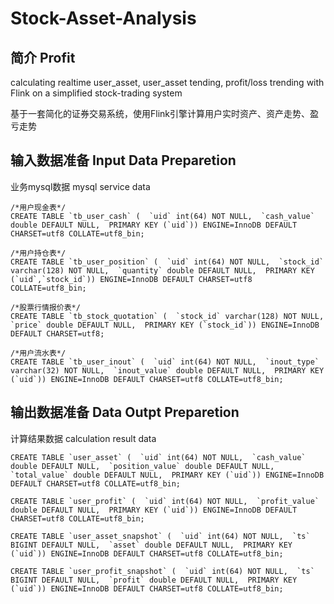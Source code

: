 # Stock-Asset-Analysis

## 简介 Profit 
calculating realtime user_asset, user_asset tending, profit/loss trending with Flink on a simplified stock-trading system

基于一套简化的证券交易系统，使用Flink引擎计算用户实时资产、资产走势、盈亏走势



## 输入数据准备 Input Data Preparetion
业务mysql数据 mysql service data 
```
/*用户现金表*/
CREATE TABLE `tb_user_cash` (  `uid` int(64) NOT NULL,  `cash_value` double DEFAULT NULL,  PRIMARY KEY (`uid`)) ENGINE=InnoDB DEFAULT CHARSET=utf8 COLLATE=utf8_bin;

/*用户持仓表*/
CREATE TABLE `tb_user_position` (  `uid` int(64) NOT NULL,  `stock_id` varchar(128) NOT NULL,  `quantity` double DEFAULT NULL,  PRIMARY KEY (`uid`,`stock_id`)) ENGINE=InnoDB DEFAULT CHARSET=utf8 COLLATE=utf8_bin;

/*股票行情报价表*/
CREATE TABLE `tb_stock_quotation` (  `stock_id` varchar(128) NOT NULL,  `price` double DEFAULT NULL,  PRIMARY KEY (`stock_id`)) ENGINE=InnoDB DEFAULT CHARSET=utf8;

/*用户流水表*/
CREATE TABLE `tb_user_inout` (  `uid` int(64) NOT NULL,  `inout_type` varchar(32) NOT NULL,  `inout_value` double DEFAULT NULL,  PRIMARY KEY (`uid`)) ENGINE=InnoDB DEFAULT CHARSET=utf8 COLLATE=utf8_bin;
```

## 输出数据准备 Data Outpt Preparetion
计算结果数据 calculation result data
```
CREATE TABLE `user_asset` (  `uid` int(64) NOT NULL,  `cash_value` double DEFAULT NULL,  `position_value` double DEFAULT NULL,  `total_value` double DEFAULT NULL,  PRIMARY KEY (`uid`)) ENGINE=InnoDB DEFAULT CHARSET=utf8 COLLATE=utf8_bin;

CREATE TABLE `user_profit` (  `uid` int(64) NOT NULL,  `profit_value` double DEFAULT NULL,  PRIMARY KEY (`uid`)) ENGINE=InnoDB DEFAULT CHARSET=utf8 COLLATE=utf8_bin;

CREATE TABLE `user_asset_snapshot` (  `uid` int(64) NOT NULL,  `ts` BIGINT DEFAULT NULL,  `asset` double DEFAULT NULL,  PRIMARY KEY (`uid`)) ENGINE=InnoDB DEFAULT CHARSET=utf8 COLLATE=utf8_bin;

CREATE TABLE `user_profit_snapshot` (  `uid` int(64) NOT NULL,  `ts` BIGINT DEFAULT NULL,  `profit` double DEFAULT NULL,  PRIMARY KEY (`uid`)) ENGINE=InnoDB DEFAULT CHARSET=utf8 COLLATE=utf8_bin;
```